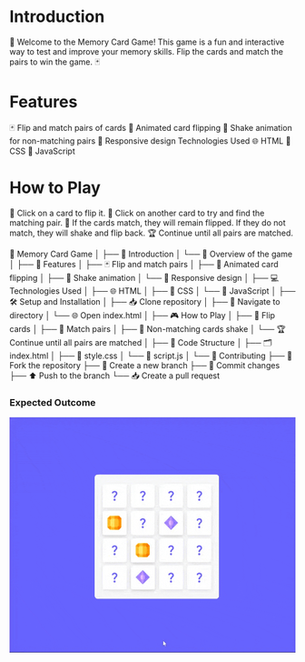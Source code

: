 # Introduction

🎉 Welcome to the Memory Card Game! This game is a fun and interactive way to test and improve your memory skills. Flip the cards and match the pairs to win the game. 🃏

# Features

🃏 Flip and match pairs of cards
🎨 Animated card flipping
🚫 Shake animation for non-matching pairs
📱 Responsive design
Technologies Used
🌐 HTML
🎨 CSS
📝 JavaScript

# How to Play
🎈 Click on a card to flip it.
🎈 Click on another card to try and find the matching pair.
🎉 If the cards match, they will remain flipped. If they do not match, they will shake and flip back.
🏆 Continue until all pairs are matched.


🎉 Memory Card Game
│
├── 🎲 Introduction
│   └── 📝 Overview of the game
│
├── 🌟 Features
│   ├── 🃏 Flip and match pairs
│   ├── 🎨 Animated card flipping
│   ├── 🚫 Shake animation
│   └── 📱 Responsive design
│
├── 💻 Technologies Used
│   ├── 🌐 HTML
│   ├── 🎨 CSS
│   └── 📝 JavaScript
│
├── 🛠️ Setup and Installation
│   ├── 📥 Clone repository
│   ├── 📂 Navigate to directory
│   └── 🌐 Open index.html
│
├── 🎮 How to Play
│   ├── 🎴 Flip cards
│   ├── 🎴 Match pairs
│   ├── 🚫 Non-matching cards shake
│   └── 🏆 Continue until all pairs are matched
│
├── 📁 Code Structure
│   ├── 🗂️ index.html
│   ├── 🎨 style.css
│   └── 📝 script.js
│
└── 🤝 Contributing
    ├── 🍴 Fork the repository
    ├── 🌿 Create a new branch
    ├── 💾 Commit changes
    ├── ⬆️ Push to the branch
    └── 📥 Create a pull request

### Expected Outcome 

![Project Snapshot](./Memory%20Card%20Game%20Images/Memory%20Card%20Game%20Images/chrome-capture-2024-6-6.gif)